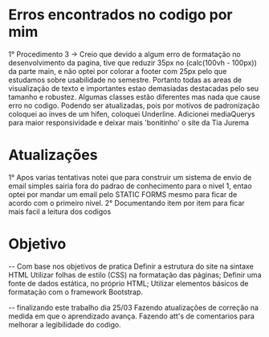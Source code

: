 # Erros encontrados no codigo por mim

1° Procedimento 3 -> Creio que devido a algum erro de formatação no desenvolvimento da pagina, tive que reduzir 35px no (calc(100vh - 100px)) da parte main, e não optei por colorar a footer com 25px pelo que estudamos sobre usabilidade no semestre. Portanto todas as areas de visualização de texto e importantes estao demasiadas destacadas pelo seu tamanho e robustez.
Algumas classes estão diferentes mas nada que cause erro no codigo. Podendo ser atualizadas, pois por motivos de padronização coloquei ao inves de um hifen, coloquei Underline.
Adicionei mediaQuerys para maior responsividade e deixar mais 'bonitinho' o site da Tia Jurema

# Atualizações

1° Apos varias tentativas notei que para construir um sistema de envio de email simples sairia fora do padrao de conhecimento para o nivel 1, entao optei por mandar um email pelo STATIC FORMS mesmo para ficar de acordo com o primeiro nivel.
2° Documentando item por item para ficar mais facil a leitura dos codigos


# Objetivo

-- Com base nos objetivos de pratica
Definir a estrutura do site na sintaxe HTML
Utilizar folhas de estilo (CSS) na formatação das páginas;
Definir uma fonte de dados estática, no próprio HTML;
Utilizar elementos básicos de formatação com o framework Bootstrap.

-- finalizando este trabalho dia 25/03
Fazendo atualizações de correção na medida em que o aprendizado avança.
Fazendo att's de comentarios para melhorar a legibilidade do codigo.